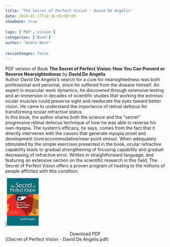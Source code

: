 ```yaml
---
title: "The Secret of Perfect Vision - David De Angelis"
date: 2019-01-17T18:36:01+08:00
showDate: true

tags: ['PDF','vision']
categories: ['Book']
author: "Andro West"

resizeImages: false
---
```


PDF version of Book __The Secret of Perfect Vision: How You Can Prevent or Reverse Nearsightedness__ by __David De Angelis__    
 Author David De Angelis’s search for a cure for nearsightedness was both professional and personal, since he suffered from the disease himself. An expert in muscular work dynamics, he discovered through extensive testing and an immersion in decades of scientific studies that working the extrinsic ocular muscles could preserve sight and reeducate the eyes toward better vision. He came to understand the importance of retinal defocus for transforming ocular refractive status.  
 In this book, the author shares both the science and the "secret" progressive retinal defocus technique of how he was able to reverse his own myopia. The system’s efficacy, he says, comes from the fact that it directly intervenes with the causes that generate myopia onset and development (overaccommodative/near-point stress). When adequately stimulated by the simple exercises presented in the book, ocular refractive capability leads to gradual strengthening of focusing capability and gradual decreasing of refractive error. Written in straightforward language, and featuring an extensive section on the scientific research in this field, The Secret of Perfect Vision offers a proven program of healing to the millions of people afflicted with this condition.

[![avatar](book.jpg)<center>Download PDF</center>](Secret of Perfect Vision - David De Angelis.pdf)    
